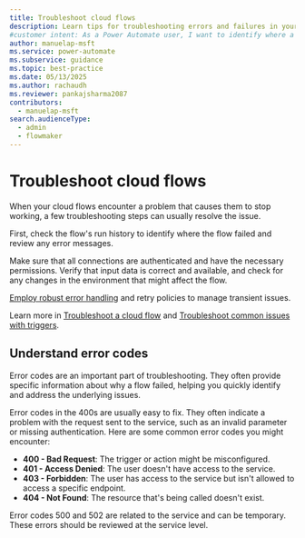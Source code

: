 ```yaml
---
title: Troubleshoot cloud flows
description: Learn tips for troubleshooting errors and failures in your Power Automate cloud flows, including how to fix 400-error codes.
#customer intent: As a Power Automate user, I want to identify where a flow failed so that I can review error messages and resolve issues.
author: manuelap-msft
ms.service: power-automate
ms.subservice: guidance
ms.topic: best-practice
ms.date: 05/13/2025
ms.author: rachaudh
ms.reviewer: pankajsharma2087
contributors:
  - manuelap-msft
search.audienceType:
  - admin
  - flowmaker
---
```


# Troubleshoot cloud flows

When your cloud flows encounter a problem that causes them to stop working, a few troubleshooting steps can usually resolve the issue.

First, check the flow's run history to identify where the flow failed and review any error messages.

Make sure that all connections are authenticated and have the necessary permissions. Verify that input data is correct and available, and check for any changes in the environment that might affect the flow.

[Employ robust error handling](error-handling.md) and retry policies to manage transient issues.

Learn more in [Troubleshoot a cloud flow](/power-automate/fix-flow-failures) and [Troubleshoot common issues with triggers](/power-automate/triggers-troubleshoot).

## Understand error codes

Error codes are an important part of troubleshooting. They often provide specific information about why a flow failed, helping you quickly identify and address the underlying issues.

Error codes in the 400s are usually easy to fix. They often indicate a problem with the request sent to the service, such as an invalid parameter or missing authentication. Here are some common error codes you might encounter:

- **400 - Bad Request**: The trigger or action might be misconfigured.
- **401 - Access Denied**: The user doesn't have access to the service.
- **403 - Forbidden**: The user has access to the service but isn't allowed to access a specific endpoint.
- **404 - Not Found**: The resource that's being called doesn't exist.

Error codes 500 and 502 are related to the service and can be temporary. These errors should be reviewed at the service level.
